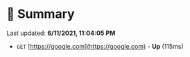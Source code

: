 # 📖 Summary
Last updated: **6/11/2021, 11:04:05 PM**

- `GET` [https://google.com](https://google.com) - **Up** (115ms)
